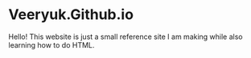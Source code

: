 # Veeryuk.Github.io

Hello! This website is just a small reference site I am making while also learning how to do HTML.
